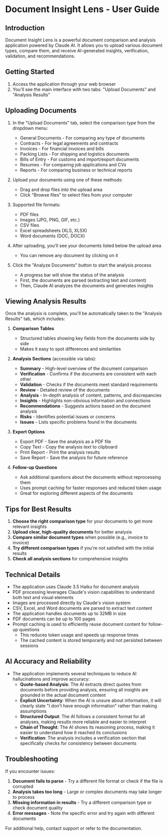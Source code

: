 # Document Insight Lens - User Guide

## Introduction

Document Insight Lens is a powerful document comparison and analysis application powered by Claude AI. It allows you to upload various document types, compare them, and receive AI-generated insights, verification, validation, and recommendations.

## Getting Started

1. Access the application through your web browser
2. You'll see the main interface with two tabs: "Upload Documents" and "Analysis Results"

## Uploading Documents

1. In the "Upload Documents" tab, select the comparison type from the dropdown menu:
   - General Documents - For comparing any type of documents
   - Contracts - For legal agreements and contracts
   - Invoices - For financial invoices and bills
   - Packing Lists - For shipping and logistics documents
   - Bills of Entry - For customs and import/export documents
   - Resumes - For comparing job applications and CVs
   - Reports - For comparing business or technical reports

2. Upload your documents using one of these methods:
   - Drag and drop files into the upload area
   - Click "Browse files" to select files from your computer

3. Supported file formats:
   - PDF files
   - Images (JPG, PNG, GIF, etc.)
   - CSV files
   - Excel spreadsheets (XLS, XLSX)
   - Word documents (DOC, DOCX)

4. After uploading, you'll see your documents listed below the upload area
   - You can remove any document by clicking on it

5. Click the "Analyze Documents" button to start the analysis process
   - A progress bar will show the status of the analysis
   - First, the documents are parsed (extracting text and content)
   - Then, Claude AI analyzes the documents and generates insights

## Viewing Analysis Results

Once the analysis is complete, you'll be automatically taken to the "Analysis Results" tab, which includes:

1. **Comparison Tables**
   - Structured tables showing key fields from the documents side by side
   - Makes it easy to spot differences and similarities

2. **Analysis Sections** (accessible via tabs):
   - **Summary** - High-level overview of the document comparison
   - **Verification** - Confirms if the documents are consistent with each other
   - **Validation** - Checks if the documents meet standard requirements
   - **Review** - Detailed review of the documents
   - **Analysis** - In-depth analysis of content, patterns, and discrepancies
   - **Insights** - Highlights non-obvious information and connections
   - **Recommendations** - Suggests actions based on the document analysis
   - **Risks** - Identifies potential issues or concerns
   - **Issues** - Lists specific problems found in the documents

3. **Export Options**
   - Export PDF - Save the analysis as a PDF file
   - Copy Text - Copy the analysis text to clipboard
   - Print Report - Print the analysis results
   - Save Report - Save the analysis for future reference

4. **Follow-up Questions**
   - Ask additional questions about the documents without reprocessing them
   - Uses prompt caching for faster responses and reduced token usage
   - Great for exploring different aspects of the documents

## Tips for Best Results

1. **Choose the right comparison type** for your documents to get more relevant insights
2. **Upload clear, high-quality documents** for better analysis
3. **Compare similar document types** when possible (e.g., invoice to invoice)
4. **Try different comparison types** if you're not satisfied with the initial results
5. **Check all analysis sections** for comprehensive insights

## Technical Details

- The application uses Claude 3.5 Haiku for document analysis
- PDF processing leverages Claude's vision capabilities to understand both text and visual elements
- Images are processed directly by Claude's vision system
- CSV, Excel, and Word documents are parsed to extract text content
- The application handles documents up to 32MB in size
- PDF documents can be up to 100 pages
- Prompt caching is used to efficiently reuse document content for follow-up questions
  - This reduces token usage and speeds up response times
  - The cached content is stored temporarily and not persisted between sessions

## AI Accuracy and Reliability

- The application implements several techniques to reduce AI hallucinations and improve accuracy:
  - **Quote-based Analysis**: The AI extracts direct quotes from documents before providing analysis, ensuring all insights are grounded in the actual document content
  - **Explicit Uncertainty**: When the AI is unsure about information, it will clearly state "I don't have enough information" rather than making assumptions
  - **Structured Output**: The AI follows a consistent format for all analyses, making results more reliable and easier to interpret
  - **Chain of Thought**: The AI shows its reasoning process, making it easier to understand how it reached its conclusions
  - **Verification**: The analysis includes a verification section that specifically checks for consistency between documents

## Troubleshooting

If you encounter issues:

1. **Document fails to parse** - Try a different file format or check if the file is corrupted
2. **Analysis takes too long** - Large or complex documents may take longer to process
3. **Missing information in results** - Try a different comparison type or check document quality
4. **Error messages** - Note the specific error and try again with different documents

For additional help, contact support or refer to the documentation.

